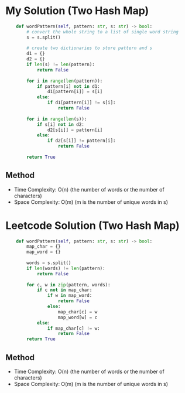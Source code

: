 # My Solution (Two Hash Map)
```Python
    def wordPattern(self, pattern: str, s: str) -> bool:
        # convert the whole string to a list of single word string
        s = s.split()
        
        # create two dictionaries to store pattern and s
        d1 = {}
        d2 = {}
        if len(s) != len(pattern):
            return False
        
        for i in range(len(pattern)):
            if pattern[i] not in d1:
                d1[pattern[i]] = s[i]
            else:
                if d1[pattern[i]] != s[i]:
                    return False
        
        for i in range(len(s)):
            if s[i] not in d2:
                d2[s[i]] = pattern[i]
            else:
                if d2[s[i]] != pattern[i]:
                    return False
        
        return True
```

## Method
- Time Complexity: O(n) (the number of words or the number of characters)
- Space Complexity: O(m) (m is the number of unique words in s)

# Leetcode Solution (Two Hash Map)
```Python
    def wordPattern(self, pattern: str, s: str) -> bool:
        map_char = {}
        map_word = {}
        
        words = s.split()
        if len(words) != len(pattern):
            return False
        
        for c, w in zip(pattern, words):
            if c not in map_char:
                if w in map_word:
                    return False
                else:
                    map_char[c] = w
                    map_word[w] = c
            else:
                if map_char[c] != w:
                    return False
        return True
```

## Method 
- Time Complexity: O(n) (the number of words or the number of characters)
- Space Complexity: O(m) (m is the number of unique words in s)




